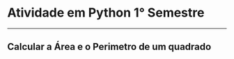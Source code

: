 # Atividade em Python 1° Semestre
----------------------------------------------------
Calcular a Área e o Perimetro de um quadrado
----------------------------------------------------


